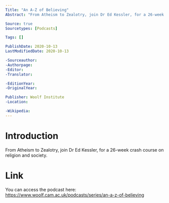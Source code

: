 ```yaml
---
Title: "An A-Z of Believing"
Abstract: "From Atheism to Zealotry, join Dr Ed Kessler, for a 26-week crash course on religion and society."

Source: true
Sourcetypes: [Podcasts]

Tags: []

PublishDate: 2020-10-13
LastModifiedDate: 2020-10-13

-Sourceauthor:
-Authorpage:
-Editor:
-Translator:

-EditionYear:
-OriginalYear:

Publisher: Woolf Institute
-Location:

-Wikipedia:
---
```

# Introduction
From Atheism to Zealotry, join Dr Ed Kessler, for a 26-week crash course on religion and society.

# Link
You can access the podcast here: https://www.woolf.cam.ac.uk/podcasts/series/an-a-z-of-believing